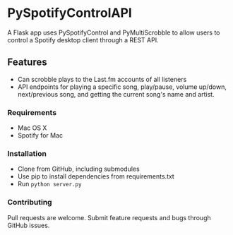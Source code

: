 PySpotifyControlAPI
================

A Flask app uses PySpotifyControl and PyMultiScrobble to allow users to control a Spotify desktop client through a REST API.

## Features
* Can scrobble plays to the Last.fm accounts of all listeners
* API endpoints for playing a specific song, play/pause, volume up/down, next/previous song, and getting the current song's name and artist.

### Requirements
* Mac OS X
* Spotify for Mac

### Installation
* Clone from GitHub, including submodules
* Use pip to install dependencies from requirements.txt
* Run `python server.py`

### Contributing
Pull requests are welcome. Submit feature requests and bugs through GitHub issues.
